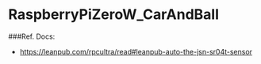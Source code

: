 # RaspberryPiZeroW_CarAndBall

###Ref. Docs:
- https://leanpub.com/rpcultra/read#leanpub-auto-the-jsn-sr04t-sensor